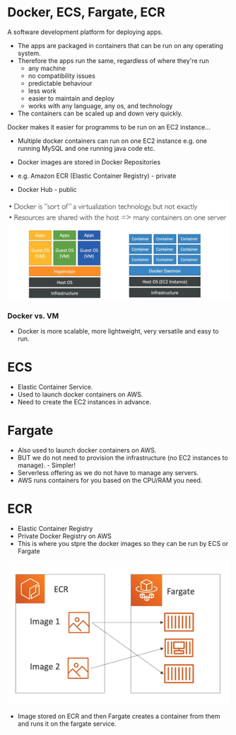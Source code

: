 # Docker, ECS, Fargate, ECR

A software development platform for deploying apps.

- The apps are packaged in containers that can be run on any operating system.
- Therefore the apps run the same, regardless of where they're run
  - any machine
  - no compatibility issues
  - predictable behaviour
  - less work
  - easier to maintain and deploy
  - works with any language, any os, and technology
- The containers can be scaled up and down very quickly.

Docker makes it easier for programms to be run on an EC2 instance...

- Multiple docker containers can run on one EC2 instance e.g. one running MySQL and one running java code etc.

- Docker images are stored in Docker Repositories 
- e.g. Amazon ECR (Elastic Container Registry) - private
- Docker Hub - public

![](../Images/do.png)

### Docker vs. VM

- Docker is more scalable, more lightweight, very versatile and easy to run.

# ECS

- Elastic Container Service.
- Used to launch docker containers on AWS.
- Need to create the EC2 instances in advance.

# Fargate

- Also used to launch docker containers on AWS.
- BUT we do not need to provision the infrastructure (no EC2 instances to manage). - Simpler!
- Serverless offering as we do not have to manage any servers.
- AWS runs containers for you based on the CPU/RAM you need.

# ECR

- Elastic Container Registry
- Private Docker Registry on AWS
- This is where you stpre the docker images so they can be run by ECS or Fargate

![](../Images/ec.png)

- Image stored on ECR and then Fargate creates a container from them and runs it on the fargate service.

